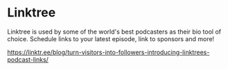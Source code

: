 # Linktree
Linktree is used by some of the world's best podcasters as their bio tool of choice. Schedule links to your latest episode, link to sponsors and more!

https://linktr.ee/blog/turn-visitors-into-followers-introducing-linktrees-podcast-links/
